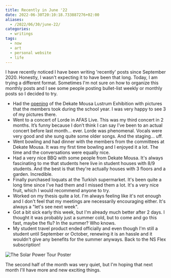 ```yaml
---
title: Recently in June '22
date: 2022-06-30T20:10:18.733887276+02:00
aliases:
  - /2022/06/30/june-22/
categories:
  - writings
tags:
  - now
  - art
  - personal website
  - life
---
```


I have recently noticed I have been writing 'recently' posts since September 2020. Honestly, I wasn't expecting it to have been that long. Today, I am trying a different format. Sometimes I'm not sure on how to organize this monthly posts and I see some people posting bullet-list weekly or monthly posts so I decided to try.

<!--more-->

- Had the [opening](/2022/06/07/dm-lustrum-exhibition) of the Dekate Mousa Lustrum Exhibition with pictures that the members took during the school year. I was very happy to see 3 of my pictures there.
- Went to a concert of Lorde in AFAS Live. This was my third concert in 2 months. It’s funny because I don’t think I can say I’ve been to an actual concert before last month… ever. Lorde was phenomenal. Vocals were very good and she sung quite some older songs. And the staging… uff.
- Went bowling and had dinner with the members from the committees at Dekate Mousa. It was my first time bowling and I enjoyed it a lot. The time and the conversations were equally nice.
- Had a very nice BBQ with some people from Dekate Mousa. It's always fascinating to me that students here live in student houses with 8/9 students. And the best is that they're actually houses with 3 floors and a garden. Incredible.
- Finally purchased loquats at the Turkish supermarket. It's been quite a long time since I've had them and I missed them a lot. It's a very nice fruit, which I would recommend anyone to try.
- Worked on my thesis quite a lot. I'm always feeling like it's not enough and I don't feel that my meetings are necessarily encouraging either. It's always a "let's see next week".
- Got a bit sick early this week, but I'm already much better after 2 days. I thought it was probably just a summer cold, but to come and go this fast, maybe the flu? In the summer? Who knows.
- My student travel product ended officially and even though I'm still a student until September or October, renewing it is an hassle and it wouldn't give any benefits for the summer anyways. Back to the NS Flex subscription!

![](image:2022-06-30-the-solar-power-tour "The Solar Power Tour Poster")

The second half of the month was very quiet, but I'm hoping that next month I'll have more and new exciting things.
